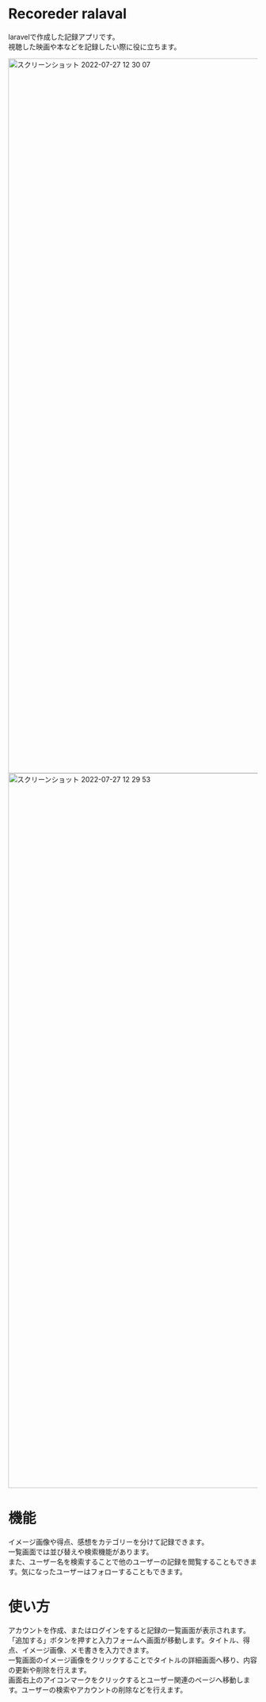 # Recoreder ralaval

laravelで作成した記録アプリです。<br>
視聴した映画や本などを記録したい際に役に立ちます。

<img width="1440" alt="スクリーンショット 2022-07-27 12 30 07" src="https://user-images.githubusercontent.com/96071960/181154713-142a0ebb-13a7-4b8e-ae23-2429ee1a076d.png">
<img width="1440" alt="スクリーンショット 2022-07-27 12 29 53" src="https://user-images.githubusercontent.com/96071960/181154786-4e8bac48-61e8-4b2b-b66e-ee33123c0cbc.png">

# 機能

イメージ画像や得点、感想をカテゴリーを分けて記録できます。<br>
一覧画面では並び替えや検索機能があります。<br>
また、ユーザー名を検索することで他のユーザーの記録を閲覧することもできます。気になったユーザーはフォローすることもできます。

# 使い方

アカウントを作成、またはログインをすると記録の一覧画面が表示されます。<br>
「追加する」ボタンを押すと入力フォームへ画面が移動します。タイトル、得点、イメージ画像、メモ書きを入力できます。<br>
一覧画面のイメージ画像をクリックすることでタイトルの詳細画面へ移り、内容の更新や削除を行えます。<br>
画面右上のアイコンマークをクリックするとユーザー関連のページへ移動します。ユーザーの検索やアカウントの削除などを行えます。
